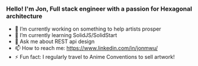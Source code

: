 ### Hello! I'm Jon, Full stack engineer with a passion for Hexagonal architecture
- 🔭 I’m currently working on something to help artists prosper
- 🌱 I’m currently learning SolidJS/SolidStart
- 💬 Ask me about REST api design
- 📫 How to reach me: https://www.linkedin.com/in/jonmwu/
- ⚡ Fun fact: I regularly travel to Anime Conventions to sell artwork!
